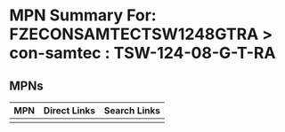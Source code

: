 



# MPN Summary For: FZECONSAMTECTSW1248GTRA > con-samtec : TSW-124-08-G-T-RA

## MPNs
  

|MPN|Direct Links|Search Links|
| :--- | :--- | :--- |
||||
